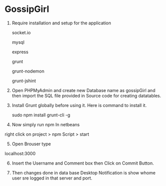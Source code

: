 # GossipGirl

1. Require installation and setup for the application
    
    socket.io
    
    mysql
    
    express

    grunt
    
    grunt-nodemon
    
    grunt-jshint
    
2. Open PHPMyAdmin and create new Database name as gossipGirl and then import 
   the SQL file provided in Source code for creating datatables.

3. Install Grunt globally before using it. Here is command to install it.
  
    sudo npm install grunt-cli -g

4. Now simply run npm In netbeans
  
  right click on project >  npm Script > start

5. Open Brouser type
   
  localhost:3000

6. Insert the Username and Comment box then Click on Commit Button.

8. Then changes done in data base Desktop Notification is show whome user sre logged in that server and port.
    
   
   
   

